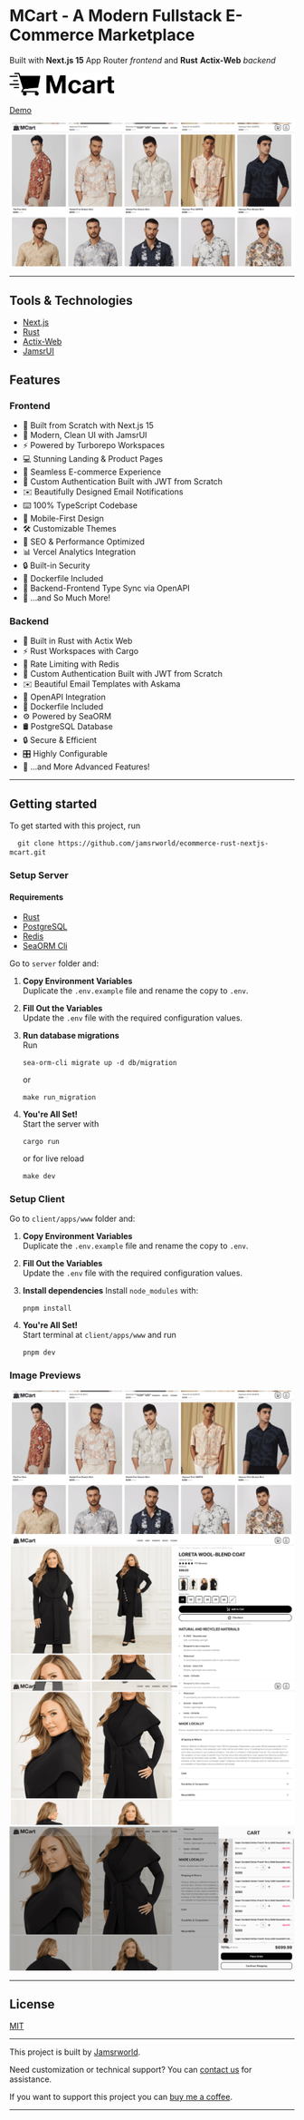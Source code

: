# MCart - A Modern Fullstack E-Commerce Marketplace

Built with **Next.js 15** App Router _frontend_ and **Rust**  **Actix-Web** _backend_

<img src="assets/logo.png" height="40"/>

[Demo](https://jamsrworld.com/products/ecommerce-website-in-rust-rust-ecommerce-source-code/dxvhuwl2x0vg3zps0ppdsf34)

![Project Image](assets/image-1.png)

---

## Tools & Technologies

- [Next.js](https://nextjs.org)
- [Rust](https://www.rust-lang.org)
- [Actix-Web](https://actix.rs)
- [JamsrUI](https://jamsr-ui.jamsrworld.com)

## Features

### Frontend

- 🚀 Built from Scratch with Next.js 15  
- 🌟 Modern, Clean UI with JamsrUI  
- ⚡  Powered by Turborepo Workspaces  
- 💻 Stunning Landing & Product Pages  
- 🛒 Seamless E-commerce Experience  
- 🔑 Custom Authentication Built with JWT from Scratch  
- ✉️  Beautifully Designed Email Notifications  
- ⌨️  100% TypeScript Codebase  
- 📱 Mobile-First Design  
- 🛠️ Customizable Themes  
- 💾 SEO & Performance Optimized  
- 📊 Vercel Analytics Integration  
- 🔒 Built-in Security  
- 🐳 Dockerfile Included  
- 🔄 Backend-Frontend Type Sync via OpenAPI
- 🎁 …and So Much More!

### Backend

- 🚀 Built in Rust with Actix Web
- ⚡ Rust Workspaces with Cargo
- 🔐 Rate Limiting with Redis
- 🔑 Custom Authentication Built with JWT from Scratch
- ✉️ Beautiful Email Templates with Askama
- 📜 OpenAPI Integration
- 🐳 Dockerfile Included
- ⚙️ Powered by SeaORM
- 🛢️ PostgreSQL Database
- 🔒 Secure & Efficient
- 🎛️ Highly Configurable
- 🎁 ...and More Advanced Features!

---

## Getting started

To get started with this project, run

```shell
  git clone https://github.com/jamsrworld/ecommerce-rust-nextjs-mcart.git
```

### Setup Server

#### Requirements

- [Rust](https://www.rust-lang.org/)
- [PostgreSQL](https://www.postgresql.org/)
- [Redis](https://redis.io/)
- [SeaORM Cli](https://www.sea-ql.org/SeaORM/docs/migration/setting-up-migration/)

Go to `server` folder and:

1. **Copy Environment Variables**  
   Duplicate the `.env.example` file and rename the copy to `.env`.

1. **Fill Out the Variables**  
   Update the `.env` file with the required configuration values.

1. **Run database migrations**  
   Run

   ``` shell
   sea-orm-cli migrate up -d db/migration
   ```

    or

   ```shell
   make run_migration
   ```

1. **You're All Set!**  
  Start the server with

   ``` shell
   cargo run
   ```

     or for live reload

   ```shell
   make dev
   ```

### Setup Client

Go to `client/apps/www` folder and:

1. **Copy Environment Variables**  
   Duplicate the `.env.example` file and rename the copy to `.env`.

1. **Fill Out the Variables**  
   Update the `.env` file with the required configuration values.
1. **Install dependencies**
   Install  `node_modules` with:

   ``` shell
   pnpm install
   ```

1. **You're All Set!**  
  Start terminal at `client/apps/www` and run

   ``` shell
   pnpm dev
   ```

### Image Previews

![Project Image](assets/image-1.png)
![Project Image](assets/image-2.png)
![Project Image](assets/image-3.png)
![Project Image](assets/image-4.png)

---

## License

[MIT](https://choosealicense.com/licenses/mit/)

---

This project is built by [Jamsrworld](https://jamsrworld.com/products/ecommerce-website-in-rust-rust-ecommerce-source-code/dxvhuwl2x0vg3zps0ppdsf34).

Need customization or technical support? You can [contact us](https://jamsrworld.com/contact) for assistance.

If you want to support this project you can [buy me a coffee](https://jamsrworld.com/products/ecommerce-website-in-rust-rust-ecommerce-source-code/dxvhuwl2x0vg3zps0ppdsf34).

---
